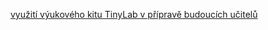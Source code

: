 
[využití výukového kitu TinyLab v přípravě budoucích učitelů](https://github.com/JiriNoska/TinyLab/)


